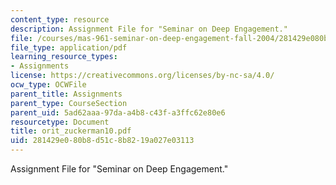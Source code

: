 ```yaml
---
content_type: resource
description: Assignment File for "Seminar on Deep Engagement."
file: /courses/mas-961-seminar-on-deep-engagement-fall-2004/281429e080b8d51c8b8219a027e03113_orit_zuckerman10.pdf
file_type: application/pdf
learning_resource_types:
- Assignments
license: https://creativecommons.org/licenses/by-nc-sa/4.0/
ocw_type: OCWFile
parent_title: Assignments
parent_type: CourseSection
parent_uid: 5ad62aaa-97da-a4b8-c43f-a3ffc62e80e6
resourcetype: Document
title: orit_zuckerman10.pdf
uid: 281429e0-80b8-d51c-8b82-19a027e03113
---
```

Assignment File for "Seminar on Deep Engagement."